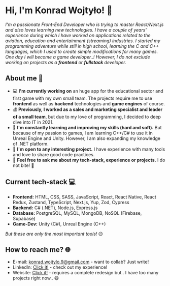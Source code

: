 # Hi, I'm Konrad Wojtyło! 👋

*I'm a passionate Front-End Developer who is trying to master React/Next.js and also loves learning new technologies. I have a couple of years' experience during which I have worked on applications related to the aviation, education and entertainment (streaming) industries. I started my programming adventure while still in high school, learning the C and C++ languages, which I used to create simple modifications for many games. One day I will become a game developer..! However, I do not exclude working on projects as a **frontend** or **fullstack** developer.*

## About me 📖

- 💻 **I'm currently working on** an huge app for the educational sector and first game with my own small team. The projects require me to use **frontend** as well as **backend** technologies and **game engines** of course.
- 💰 **Previously, I worked as a sales and marketing specialist and leader of a small team**, but due to my love of programming, I decided to deep dive into IT in 2021.
- 🌱 **I'm constantly learning and improving my skills (hard and soft).** But because of my passion to games, I am learning C++/C# to use it in Unreal Engine and Unity. However, I am also expanding my knowledge of .NET platform.
- 👯 **I'm open to any interesting project.** I have experience with many tools and love to share good code practices.
- 💬 **Feel free to ask me about my tech-stack, experience or projects.** I do not bite! 🤭

## Current tech-stack 💻

- **Frontend:** HTML, CSS, SASS, JavaScript, React, React Native, React Redux, Zustand, TypeScript, Next.js, Yup, Zod, Cypress
- **Backend:** C# (.NET), Node.js, Express.js
- **Database:** PostgreSQL, MySQL, MongoDB, NoSQL (Firebase, Supabase)
- **Game-Dev:** Unity (C#), Unreal Engine (C++)

*But these are only the most important tools!* 😉

## How to reach me? 🌐

- E-mail: konrad.wojtylo.9@gmail.com - want to collab? Just write!
- LinkedIn: [Click it!](https://www.linkedin.com/in/konrad-wojtylo/) - check out my experience!
- Website: [Click it!](https://konrad-wojtylo.com/) - requires a complete redesign but.. I have too many projects right now.. 😄

<!--
**Anathretic/Anathretic** is a ✨ _special_ ✨ repository because its `README.md` (this file) appears on your GitHub profile.

Here are some ideas to get you started:

- 🔭 I’m currently working on ...
- 🌱 I’m currently learning ...
- 👯 I’m looking to collaborate on ...
- 🤔 I’m looking for help with ...
- 💬 Ask me about ...
- 📫 How to reach me: ...
- 😄 Pronouns: ...
- ⚡ Fun fact: ...
-->
